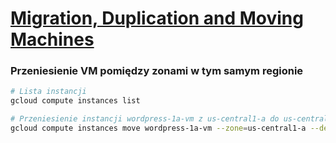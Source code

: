 # [Migration, Duplication and Moving Machines](https://szkolachmury.pl/google-cloud-platform-droga-architekta/tydzien-3-compute-engine/migration-duplication-and-moving-machines-hands-on/)

### Przeniesienie VM pomiędzy zonami w tym samym regionie
```bash
# Lista instancji
gcloud compute instances list

# Przeniesienie instancji wordpress-1a-vm z us-central1-a do us-central1-b
gcloud compute instances move wordpress-1a-vm --zone=us-central1-a --destination-zone=us-central1-b
```

